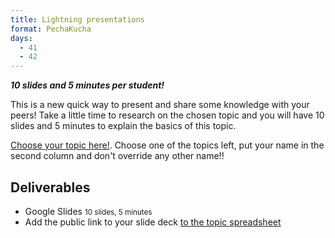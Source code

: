 ```yaml
---
title: Lightning presentations
format: PechaKucha
days:
  - 41
  - 42
---
```


***10 slides and 5 minutes per student!***

This is a new quick way to present and share some knowledge with your peers! Take a little time to research on the chosen topic and you will have 10 slides and 5 minutes to explain the basics of this topic.

[Choose your topic here!](https://docs.google.com/spreadsheets/d/1qUxnNbg8bhTyk35UjFu4JL5gWIWCHUvL3RDw_C433C4/edit?usp=sharing). Choose one of the topics left, put your name in the second column and don't override any other name!!


## Deliverables

- Google Slides <small>10 slides, 5 minutes</small>
- Add the public link to your slide deck [to the topic spreadsheet](https://docs.google.com/spreadsheets/d/1qUxnNbg8bhTyk35UjFu4JL5gWIWCHUvL3RDw_C433C4/edit?usp=sharing)
